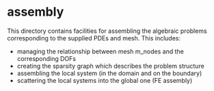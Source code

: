 # assembly

This directory contains facilities for assembling the algebraic problems corresponding to the supplied PDEs and mesh.
This includes:
- managing the relationship between mesh m_nodes and the corresponding DOFs
- creating the sparsity graph which describes the problem structure
- assembling the local system (in the domain and on the boundary)
- scattering the local systems into the global one (FE assembly)